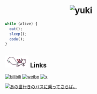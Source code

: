 <h1 align="center">
  <img src="https://counter.yuki.sh/get/@yuki?theme=rule34" alt="yuki" />
</h1>

```javascript
while (alive) {
  eat();
  sleep();
  code();
}
```

## <img height="40" src="./assets/kyubey.gif" alt="kyubey" /> Links

[![bilibili](https://img.shields.io/badge/bilibili-00a1d6?style=flat-square&labelColor=fafafa&logo=bilibili)](https://space.bilibili.com/1414464)
[![weibo](https://img.shields.io/badge/weibo-fafafa?style=flat-square&labelColor=E6162D&logo=sinaweibo)](https://weibo.com/u/3899090989)
[![x](https://img.shields.io/badge/twitter-fafafa?style=flat-square&labelColor=000&logo=x)](https://twitter.com/xueelf)

[![あの世行きのバスに乗ってさらば。](https://readme-typing-svg.demolab.com?font=Fira+Code&pause=1000&color=6C6695&width=435&lines=%E5%B9%B8%E7%A6%8F%E8%AB%96%E3%81%A8%E3%81%8B%E7%84%A1%E9%A7%84%E3%81%AB%E6%B7%B1%E3%81%84%E3%81%A0%E3%81%91%E3%81%A7;%E4%BD%95%E3%81%AE%E5%BD%B9%E3%81%AB%E3%82%82%E7%AB%8B%E3%81%9F%E3%81%AA%E3%81%84%E3%81%9F%E3%81%A0%E3%81%AE%E6%96%87%E5%AD%97%E3%81%A0%E3%82%88;%E6%B5%85%E3%81%84%E5%BF%83%E3%81%8C%E3%83%91%E3%83%83%E3%81%A8%E3%81%97%E3%81%AA%E3%81%84%E7%84%A6%E7%87%A5%E6%84%9F%E3%81%AB%E9%A7%86%E3%82%89%E3%82%8C%E3%81%A6%E3%81%84%E3%82%8B%E3%81%AE;%E6%99%82%E3%81%A0%E3%81%91%E3%81%8C%E7%B5%8C%E3%81%A3%E3%81%A6%E6%88%BB%E3%82%8C%E3%81%AA%E3%81%84%E3%81%AA)](https://git.io/typing-svg)
